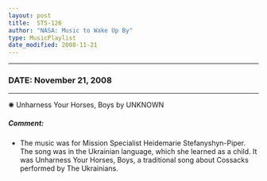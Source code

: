 ```yaml
---
layout: post
title:  STS-126
author: "NASA: Music to Wake Up By"
type: MusicPlaylist
date_modified: 2008-11-21
---
```


----
### DATE: November 21, 2008
----
✺ Unharness Your Horses, Boys by UNKNOWN

##### Comment:
* The music was for Mission Specialist Heidemarie Stefanyshyn-Piper. The song was in the Ukrainian language, which she learned as a child. It was Unharness Your Horses, Boys, a traditional song about Cossacks performed by The Ukrainians.
